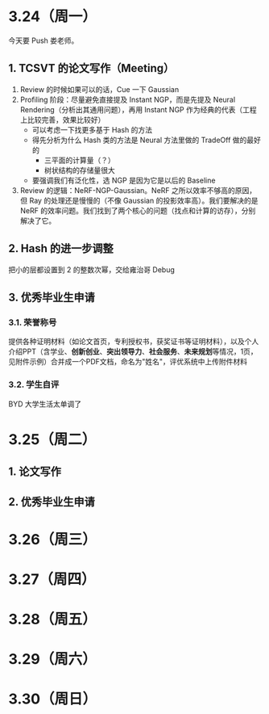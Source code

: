 # 3.24（周一）
今天要 Push 娄老师。
## 1. TCSVT 的论文写作（Meeting）
1. Review 的时候如果可以的话，Cue 一下 Gaussian
2. Profiling 阶段：尽量避免直接提及 Instant NGP，而是先提及 Neural Rendering（分析出其通用问题），再用 Instant NGP 作为经典的代表（工程上比较完善，效果比较好）
	- 可以考虑一下找更多基于 Hash 的方法
	- 得先分析为什么 Hash 类的方法是 Neural 方法里做的 TradeOff 做的最好的
		- 三平面的计算量（？）
		- 树状结构的存储量很大
	- 要强调我们有泛化性，选 NGP 是因为它是以后的 Baseline
3. Review 的逻辑：NeRF-NGP-Gaussian。NeRF 之所以效率不够高的原因，但 Ray 的处理还是慢慢的（不像 Gaussian 的投影效率高）。我们要解决的是 NeRF 的效率问题。我们找到了两个核心的问题（找点和计算的访存），分别解决了它。
## 2. Hash 的进一步调整
把小的层都设置到 2 的整数次幂，交给雍治哥 Debug
## 3. 优秀毕业生申请
### 3.1. 荣誉称号
提供各种证明材料（如论文首页，专利授权书，获奖证书等证明材料），以及个人介绍PPT（含学业、**创新创业**、**突出领导力**、**社会服务**、**未来规划**等情况，1页，见附件示例）合并成一个PDF文档，命名为"姓名"，评优系统中上传附件材料
### 3.2. 学生自评
BYD 大学生活太单调了
# 3.25（周二）
## 1. 论文写作

## 2. 优秀毕业生申请

# 3.26（周三）
# 3.27（周四）
# 3.28（周五）
# 3.29（周六）
# 3.30（周日）
